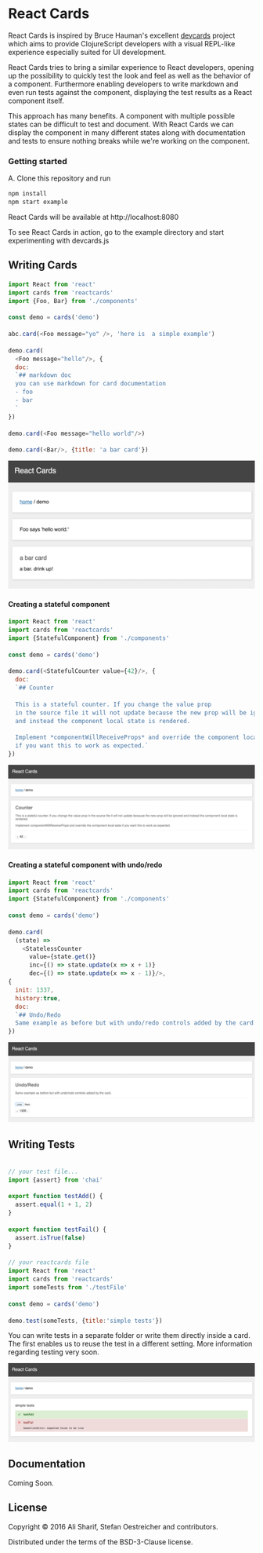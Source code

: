 # React Cards

React Cards is inspired by Bruce Hauman's excellent [devcards](https://github.com/bhauman/devcards) project which aims to provide ClojureScript developers with a visual REPL-like experience especially suited for UI development.

React Cards tries to bring a similar experience to React developers,
opening up the possibility to quickly test
the look and feel as well as the behavior of a component.
Furthermore enabling developers to write markdown and
even run tests against the component, displaying the test results as a React component itself.

This approach has many benefits.
A component with multiple possible states can be difficult to test and document.
With React Cards we can display the component in many different states along with documentation and tests to ensure nothing breaks while we're working on the component.

### Getting started

A. Clone this repository and run

```javascript 
npm install
npm start example 
```

React Cards will be available at http://localhost:8080

To see React Cards in action, go to the example directory and start experimenting with devcards.js

## Writing Cards

```javascript 
import React from 'react'
import cards from 'reactcards'
import {Foo, Bar} from './components'

const demo = cards('demo')

abc.card(<Foo message="yo" />, 'here is  a simple example')

demo.card(
  <Foo message="hello"/>, {
  doc:
  `## markdown doc
  you can use markdown for card documentation
  - foo
  - bar
  `
})

demo.card(<Foo message="hello world"/>)

demo.card(<Bar/>, {title: 'a bar card'})

```

![card](assets/images/component.png)

#### Creating a stateful component

```javascript 
import React from 'react'
import cards from 'reactcards'
import {StatefulComponent} from './components'

const demo = cards('demo')

demo.card(<StatefulCounter value={42}/>, {
  doc:
  `## Counter

  This is a stateful counter. If you change the value prop
  in the source file it will not update because the new prop will be ignored
  and instead the component local state is rendered.

  Implement *componentWillReceiveProps* and override the component local state
  if you want this to work as expected.`
})

```

![card with stateful component](assets/images/component_state.png)

#### Creating a stateful component with undo/redo


```javascript 
import React from 'react'
import cards from 'reactcards'
import {StatefulComponent} from './components'

const demo = cards('demo')

demo.card(
  (state) =>
    <StatelessCounter
      value={state.get()}
      inc={() => state.update(x => x + 1)}
      dec={() => state.update(x => x - 1)}/>,
{
  init: 1337,
  history:true,
  doc:
  `## Undo/Redo
  Same example as before but with undo/redo controls added by the card.`
})

```

![card with stateful component and undo/redo](assets/images/component_state_undo_redo.png)


## Writing Tests

```javascript 

// your test file... 
import {assert} from 'chai'

export function testAdd() {
  assert.equal(1 + 1, 2)
}

export function testFail() {
  assert.isTrue(false)
}

// your reactcards file
import React from 'react'
import cards from 'reactcards'
import someTests from './testFile'

const demo = cards('demo')

demo.test(someTests, {title:'simple tests'})
```


You can write tests in a separate folder or write them directly inside a card. The first enables us to reuse the test
in a different setting. More information regarding testing very soon.

![test card](assets/images/component_test.png)


## Documentation

Coming Soon.


## License

Copyright © 2016 Ali Sharif, Stefan Oestreicher and contributors.

Distributed under the terms of the BSD-3-Clause license.
